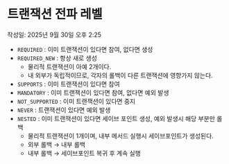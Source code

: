 # 트랜잭션 전파 레벨

작성일: 2025년 9월 30일 오후 2:25

- `REQUIRED` : 이미 트랜잭션이 있다면 참여, 없다면 생성
- `REQUIRED_NEW` : 항상 새로 생성
    - 물리적 트랜잭션이 아예 2개이다.
    - 내 외부가 독립적이므로, 각자의 롤백이 다른 트랜잭션에 영향가지 않는다.
- `SUPPORTS` : 이미 트랜잭션이 있다면 참여
- `MANDATORY` : 이미 트랜잭션이 있다면 참여, 없다면 예외 발생
- `NOT_SUPPORTED` : 이미 트랜잭션이 있다면 중지
- `NEVER` : 트랜잭션이 있다면 예외 발생
- `NESTED` : 이미 트랜잭션이 있다면 세이브 포인트 생성, 예외 발생시 해당 부분만 롤백
    - 물리적 트랜잭션이 1개이며, 내부 메서드 실행시 세이브포인트가 생성된다.
    - 외부 롤백 → 내부 롤백
    - 내부 롤백 → 세이브포인트 복귀 후 계속 실행